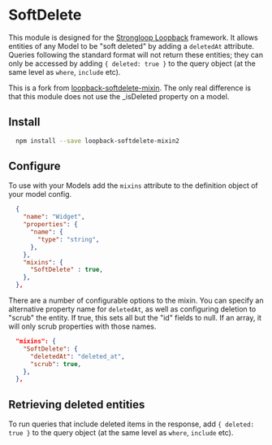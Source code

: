 SoftDelete
=============

This module is designed for the [Strongloop Loopback](https://github.com/strongloop/loopback) framework. It allows entities of any Model to be "soft deleted" by adding a `deletedAt` attribute. Queries following the standard format will not return these entities; they can only be accessed by adding `{ deleted: true }` to the query object (at the same level as `where`, `include` etc).

This is a fork from [loopback-softdelete-mixin](https://github.com/gausie/loopback-softdelete-mixin). The only real difference is that this module does not use the _isDeleted property on a model.

Install
-------

```bash
  npm install --save loopback-softdelete-mixin2
```

Configure
----------

To use with your Models add the `mixins` attribute to the definition object of your model config.

```json
  {
    "name": "Widget",
    "properties": {
      "name": {
        "type": "string",
      },
    },
    "mixins": {
      "SoftDelete" : true,
    },
  },
```

There are a number of configurable options to the mixin. You can specify an alternative property name for `deletedAt`, as well as configuring deletion to "scrub" the entity. If true, this sets all but the "id" fields to null. If an array, it will only scrub properties with those names.

```json
  "mixins": {
    "SoftDelete": {
      "deletedAt": "deleted_at",
      "scrub": true,
    },
  },
```

Retrieving deleted entities
---------------------------

To run queries that include deleted items in the response, add `{ deleted: true }` to the query object (at the same level as `where`, `include` etc).
